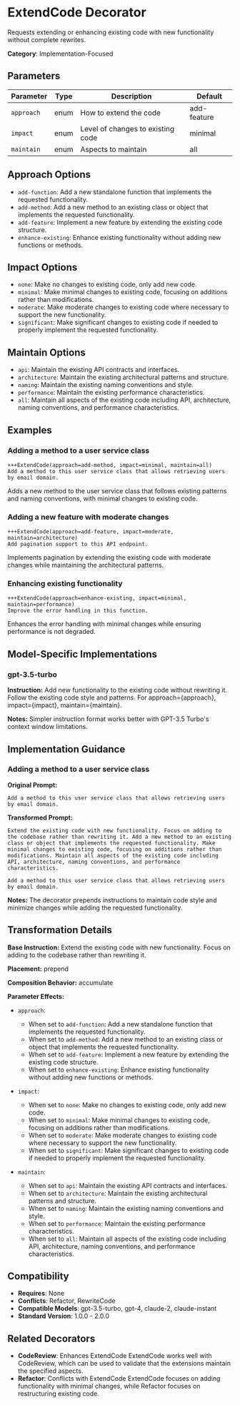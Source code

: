 # ExtendCode Decorator

Requests extending or enhancing existing code with new functionality without complete rewrites.

**Category**: Implementation-Focused

## Parameters

| Parameter | Type | Description | Default |
|-----------|------|-------------|--------|
| `approach` | enum | How to extend the code | add-feature |
| `impact` | enum | Level of changes to existing code | minimal |
| `maintain` | enum | Aspects to maintain | all |

## Approach Options

- `add-function`: Add a new standalone function that implements the requested functionality.
- `add-method`: Add a new method to an existing class or object that implements the requested functionality.
- `add-feature`: Implement a new feature by extending the existing code structure.
- `enhance-existing`: Enhance existing functionality without adding new functions or methods.

## Impact Options

- `none`: Make no changes to existing code, only add new code.
- `minimal`: Make minimal changes to existing code, focusing on additions rather than modifications.
- `moderate`: Make moderate changes to existing code where necessary to support the new functionality.
- `significant`: Make significant changes to existing code if needed to properly implement the requested functionality.

## Maintain Options

- `api`: Maintain the existing API contracts and interfaces.
- `architecture`: Maintain the existing architectural patterns and structure.
- `naming`: Maintain the existing naming conventions and style.
- `performance`: Maintain the existing performance characteristics.
- `all`: Maintain all aspects of the existing code including API, architecture, naming conventions, and performance characteristics.

## Examples

### Adding a method to a user service class

```
+++ExtendCode(approach=add-method, impact=minimal, maintain=all)
Add a method to this user service class that allows retrieving users by email domain.
```

Adds a new method to the user service class that follows existing patterns and naming conventions, with minimal changes to existing code.

### Adding a new feature with moderate changes

```
+++ExtendCode(approach=add-feature, impact=moderate, maintain=architecture)
Add pagination support to this API endpoint.
```

Implements pagination by extending the existing code with moderate changes while maintaining the architectural patterns.

### Enhancing existing functionality

```
+++ExtendCode(approach=enhance-existing, impact=minimal, maintain=performance)
Improve the error handling in this function.
```

Enhances the error handling with minimal changes while ensuring performance is not degraded.

## Model-Specific Implementations

### gpt-3.5-turbo

**Instruction:** Add new functionality to the existing code without rewriting it. Follow the existing code style and patterns. For approach={approach}, impact={impact}, maintain={maintain}.

**Notes:** Simpler instruction format works better with GPT-3.5 Turbo's context window limitations.


## Implementation Guidance

### Adding a method to a user service class

**Original Prompt:**
```
Add a method to this user service class that allows retrieving users by email domain.
```

**Transformed Prompt:**
```
Extend the existing code with new functionality. Focus on adding to the codebase rather than rewriting it. Add a new method to an existing class or object that implements the requested functionality. Make minimal changes to existing code, focusing on additions rather than modifications. Maintain all aspects of the existing code including API, architecture, naming conventions, and performance characteristics.

Add a method to this user service class that allows retrieving users by email domain.
```

**Notes:** The decorator prepends instructions to maintain code style and minimize changes while adding the requested functionality.

## Transformation Details

**Base Instruction:** Extend the existing code with new functionality. Focus on adding to the codebase rather than rewriting it.

**Placement:** prepend

**Composition Behavior:** accumulate

**Parameter Effects:**

- `approach`:
  - When set to `add-function`: Add a new standalone function that implements the requested functionality.
  - When set to `add-method`: Add a new method to an existing class or object that implements the requested functionality.
  - When set to `add-feature`: Implement a new feature by extending the existing code structure.
  - When set to `enhance-existing`: Enhance existing functionality without adding new functions or methods.

- `impact`:
  - When set to `none`: Make no changes to existing code, only add new code.
  - When set to `minimal`: Make minimal changes to existing code, focusing on additions rather than modifications.
  - When set to `moderate`: Make moderate changes to existing code where necessary to support the new functionality.
  - When set to `significant`: Make significant changes to existing code if needed to properly implement the requested functionality.

- `maintain`:
  - When set to `api`: Maintain the existing API contracts and interfaces.
  - When set to `architecture`: Maintain the existing architectural patterns and structure.
  - When set to `naming`: Maintain the existing naming conventions and style.
  - When set to `performance`: Maintain the existing performance characteristics.
  - When set to `all`: Maintain all aspects of the existing code including API, architecture, naming conventions, and performance characteristics.

## Compatibility

- **Requires**: None
- **Conflicts**: Refactor, RewriteCode
- **Compatible Models**: gpt-3.5-turbo, gpt-4, claude-2, claude-instant
- **Standard Version**: 1.0.0 - 2.0.0

## Related Decorators

- **CodeReview**: Enhances ExtendCode ExtendCode works well with CodeReview, which can be used to validate that the extensions maintain the specified aspects.
- **Refactor**: Conflicts with ExtendCode ExtendCode focuses on adding functionality with minimal changes, while Refactor focuses on restructuring existing code.
